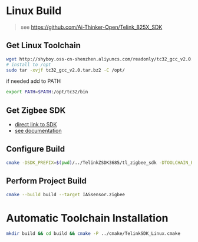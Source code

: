 # Linux Build
> see https://github.com/Ai-Thinker-Open/Telink_825X_SDK

## Get Linux Toolchain
```bash
wget http://shyboy.oss-cn-shenzhen.aliyuncs.com/readonly/tc32_gcc_v2.0.tar.bz2
# install to /opt
sudo tar -xvjf tc32_gcc_v2.0.tar.bz2 -C /opt/
```
if needed add to PATH
```bash
export PATH=$PATH:/opt/tc32/bin
```

## Get Zigbee SDK 
+ [direct link to SDK](http://wiki.telink-semi.cn/tools_and_sdk/Zigbee/Zigbee_SDK.zip)
+ [see documentation](http://wiki.telink-semi.cn/doc/an/AN-19052900-E_Telink%20Zigbee%20SDK%20Developer%20Manual.pdf)

## Configure Build
```bash
cmake -DSDK_PREFIX=$(pwd)/../TelinkZSDK3685/tl_zigbee_sdk -DTOOLCHAIN_PREFIX=/opt/tc32 -B build -S .
```

## Perform Project Build
```bash
cmake --build build --target IASsensor.zigbee
```

# Automatic Toolchain Installation
```bash
mkdir build && cd build && cmake -P ../cmake/TelinkSDK_Linux.cmake
```
